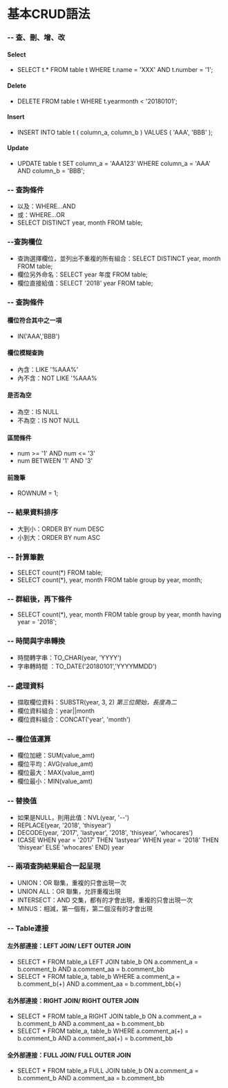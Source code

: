 # 基本CRUD語法

### -- 查、刪、增、改

#### Select

* SELECT t.\* FROM table t WHERE t.name = 'XXX' AND t.number = '1';

#### Delete

* DELETE FROM table t WHERE t.yearmonth &lt; '20180101';

#### Insert

* INSERT INTO table t \( column\_a, column\_b \) VALUES \( 'AAA', 'BBB' \);

#### Update

* UPDATE table t SET column\_a = 'AAA123' WHERE column\_a = 'AAA' AND column\_b = 'BBB';

### -- 查詢條件

* 以及：WHERE...AND
* 或：WHERE...OR
* SELECT DISTINCT year, month FROM table;

### --查詢欄位

* 查詢選擇欄位，並列出不重複的所有組合：SELECT DISTINCT year, month FROM table;
* 欄位另外命名：SELECT year 年度 FROM table;
* 欄位直接給值：SELECT '2018' year FROM table;

### -- 查詢條件

#### 欄位符合其中之一項

* IN\('AAA','BBB'\)

#### 欄位模糊查詢

* 內含：LIKE '%AAA%'
* 內不含：NOT LIKE '%AAA%

#### 是否為空

* 為空：IS NULL
* 不為空：IS NOT NULL

#### 區間條件

* num &gt;= '1' AND num &lt;= '3'
* num BETWEEN '1' AND '3'

#### 前幾筆

* ROWNUM = 1;

### -- 結果資料排序

* 大到小：ORDER BY num DESC
* 小到大：ORDER BY num ASC

### -- 計算筆數

* SELECT count\(\*\) FROM table;
* SELECT count\(\*\), year, month FROM table group by year, month;

### -- 群組後，再下條件

* SELECT count\(\*\), year, month FROM table group by year, month having year = '2018';

### -- 時間與字串轉換

* 時間轉字串：TO\_CHAR\(year, 'YYYY'\)
* 字串轉時間 ：TO\_DATE\('20180101','YYYYMMDD'\)

### -- 處理資料

* 擷取欄位資料：SUBSTR\(year, 3, 2\)   _第三位開始，長度為二_
* 欄位資料組合：year\|\|month
* 欄位資料組合：CONCAT\('year', 'month'\)

### -- 欄位值運算

* 欄位加總：SUM\(value\_amt\)
* 欄位平均：AVG\(value\_amt\)
* 欄位最大：MAX\(value\_amt\)
* 欄位最小：MIN\(value\_amt\)

### -- 替換值

* 如果是NULL，則用此值：NVL\(year, '--'\)
* REPLACE\(year, '2018', 'thisyear'\)
* DECODE\(year, '2017', 'lastyear', '2018', 'thisyear', 'whocares'\)
* \(CASE WHEN year = '2017' THEN 'lastyear'  WHEN year = '2018' THEN 'thisyear'  ELSE 'whocares' END\) year

### -- 兩項查詢結果組合一起呈現

* UNION：OR 聯集，重複的只會出現一次
* UNION ALL：OR 聯集，允許重複出現
* INTERSECT：AND 交集，都有的才會出現，重複的只會出現一次
* MINUS：相減，第一個有，第二個沒有的才會出現

### -- Table連接

#### 左外部連接：LEFT JOIN/ LEFT OUTER JOIN

* SELECT \* FROM table\_a LEFT JOIN table\_b ON a.comment\_a = b.comment\_b AND a.comment\_aa = b.comment\_bb
* SELECT \* FROM table\_a, table\_b WHERE a.comment\_a = b.comment\_b\(+\) AND a.comment\_aa = b.comment\_bb\(+\)

#### 右外部連接：RIGHT JOIN/ RIGHT OUTER JOIN

* SELECT \* FROM table\_a RIGHT JOIN table\_b ON a.comment\_a = b.comment\_b AND a.comment\_aa = b.comment\_bb
* SELECT \* FROM table\_a, table\_b WHERE a.comment\_a\(+\) = b.comment\_b AND a.comment\_aa\(+\) = b.comment\_bb

#### 全外部連接：FULL JOIN/ FULL OUTER JOIN

* SELECT \* FROM table\_a FULL JOIN table\_b ON a.comment\_a = b.comment\_b AND a.comment\_aa = b.comment\_bb

